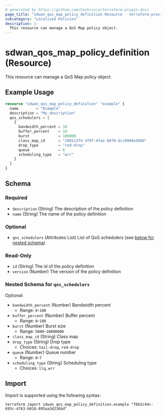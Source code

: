 ```yaml
---
# generated by https://github.com/hashicorp/terraform-plugin-docs
page_title: "sdwan_qos_map_policy_definition Resource - terraform-provider-sdwan"
subcategory: "Localized Policies"
description: |-
  This resource can manage a QoS Map policy object.
---
```


# sdwan_qos_map_policy_definition (Resource)

This resource can manage a QoS Map policy object.

## Example Usage

```terraform
resource "sdwan_qos_map_policy_definition" "example" {
  name        = "Example"
  description = "My description"
  qos_schedulers = [
    {
      bandwidth_percent = 10
      buffer_percent    = 10
      burst             = 100000
      class_map_id      = "2081c2f4-3f9f-4fee-8078-dcc8904e368d"
      drop_type         = "red-drop"
      queue             = 6
      scheduling_type   = "wrr"
    }
  ]
}
```

<!-- schema generated by tfplugindocs -->
## Schema

### Required

- `description` (String) The description of the policy definition
- `name` (String) The name of the policy definition

### Optional

- `qos_schedulers` (Attributes List) List of QoS schedulers (see [below for nested schema](#nestedatt--qos_schedulers))

### Read-Only

- `id` (String) The id of the policy definition
- `version` (Number) The version of the policy definition

<a id="nestedatt--qos_schedulers"></a>
### Nested Schema for `qos_schedulers`

Optional:

- `bandwidth_percent` (Number) Bandwidth percent
  - Range: `0`-`100`
- `buffer_percent` (Number) Buffer percent
  - Range: `0`-`100`
- `burst` (Number) Burst size
  - Range: `5000`-`10000000`
- `class_map_id` (String) Class map
- `drop_type` (String) Drop type
  - Choices: `tail-drop`, `red-drop`
- `queue` (Number) Queue number
  - Range: `0`-`7`
- `scheduling_type` (String) Scheduling type
  - Choices: `llq`, `wrr`

## Import

Import is supported using the following syntax:

```shell
terraform import sdwan_qos_map_policy_definition.example "f6b2c44c-693c-4763-b010-895aa3d236bd"
```
